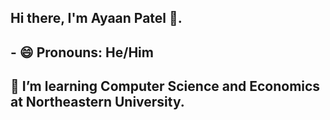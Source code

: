 ## Hi there, I'm Ayaan Patel 👋. 
## - 😄 Pronouns: He/Him
## 🌱 I’m learning Computer Science and Economics at Northeastern University.


<!--
**AyaanPatel1790/AyaanPatel1790** is a ✨ _special_ ✨ repository because its `README.md` (this file) appears on your GitHub profile.

Here are some ideas to get you started:

- 🔭 I’m currently working on ...
- 🌱 I’m currently learning ...
- 👯 I’m looking to collaborate on ...
- 🤔 I’m looking for help with ...
- 💬 Ask me about ...
- 📫 How to reach me: ...
- 😄 Pronouns: ...
- ⚡ Fun fact: ...
-->

